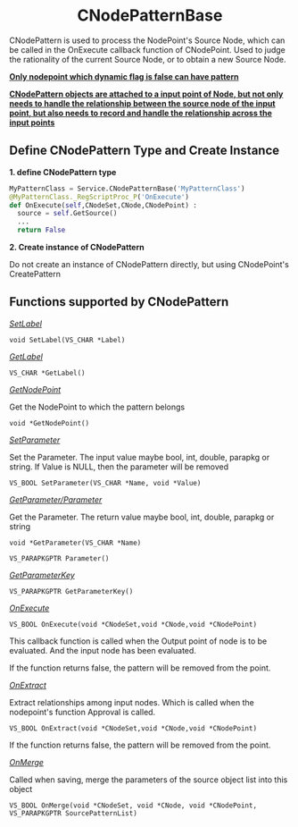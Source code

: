 <h1 align="center">CNodePatternBase</h1>

CNodePattern is used to process the NodePoint's Source Node, which can be called in the OnExecute callback function of CNodePoint. Used to judge the rationality of the current Source Node, or to obtain a new Source Node.

**[Only nodepoint which dynamic flag is false can have pattern](#)**

**[CNodePattern objects are attached to a input point of Node, but not only needs to handle the relationship between the source node of the input point, but also needs to record and handle the relationship across the input points](#)**

Define CNodePattern Type and Create Instance
------

**1. define CNodePattern type**

```python
MyPatternClass = Service.CNodePatternBase('MyPatternClass')
@MyPatternClass._RegScriptProc_P('OnExecute')
def OnExecute(self,CNodeSet,CNode,CNodePoint) :
  source = self.GetSource()
  ...
  return False
```

**2. Create instance of CNodePattern**

Do not create an instance of CNodePattern directly, but using CNodePoint's CreatePattern

Functions supported by CNodePattern
------

*[SetLabel](#)*

`void SetLabel(VS_CHAR *Label)`

*[GetLabel](#)*

`VS_CHAR *GetLabel()`

*[GetNodePoint](#)*

Get the NodePoint to which the pattern belongs

`void *GetNodePoint()`

*[SetParameter](#)*

Set the Parameter. The input value maybe bool, int, double, parapkg or string. If Value is NULL, then the parameter will be removed

`VS_BOOL SetParameter(VS_CHAR *Name, void *Value)`

*[GetParameter/Parameter](#)*

Get the Parameter. The return value maybe bool, int, double, parapkg or string

`void *GetParameter(VS_CHAR *Name)`

`VS_PARAPKGPTR Parameter()`

*[GetParameterKey](#)*

`VS_PARAPKGPTR GetParameterKey()`

*[OnExecute](#)*

`VS_BOOL OnExecute(void *CNodeSet,void *CNode,void *CNodePoint)`

This callback function is called when the Output point of node is to be evaluated. And the input node has been evaluated.

If the function returns false, the pattern will be removed from the point.

*[OnExtract](#)*

Extract relationships among input nodes. Which is called when the nodepoint's function Approval is called.

`VS_BOOL OnExtract(void *CNodeSet,void *CNode,void *CNodePoint)`

If the function returns false, the pattern will be removed from the point.

*[OnMerge](#)*

Called when saving, merge the parameters of the source object list into this object 

`VS_BOOL OnMerge(void *CNodeSet, void *CNode, void *CNodePoint, VS_PARAPKGPTR SourcePatternList)`

